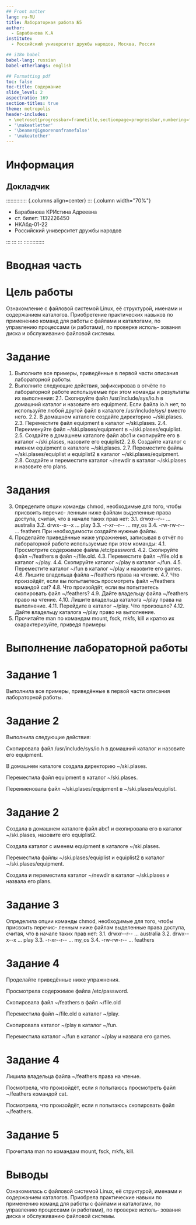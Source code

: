```yaml
---
## Front matter
lang: ru-RU
title: Лабораторная работа №5
author:
  - Барабанова К.А
institute:
  - Российский университет дружбы народов, Москва, Россия

## i18n babel
babel-lang: russian
babel-otherlangs: english

## Formatting pdf
toc: false
toc-title: Содержание
slide_level: 2
aspectratio: 169
section-titles: true
theme: metropolis
header-includes:
 - \metroset{progressbar=frametitle,sectionpage=progressbar,numbering=fraction}
 - '\makeatletter'
 - '\beamer@ignorenonframefalse'
 - '\makeatother'
---
```


# Информация

## Докладчик

:::::::::::::: {.columns align=center}
::: {.column width="70%"}

  * Барабанова КРИстина Адреевна
  * ст. билет: 1132226450
  * НКАбд-01-22
  * Российский университет дружбы народов

:::
::: 
:::
::::::::::::::

# Вводная часть

# Цель работы

Ознакомление с файловой системой Linux, её структурой, именами и содержанием
каталогов. Приобретение практических навыков по применению команд для работы
с файлами и каталогами, по управлению процессами (и работами), по проверке исполь-
зования диска и обслуживанию файловой системы.


# Задание

1. Выполните все примеры, приведённые в первой части описания лабораторной работы.
2. Выполните следующие действия, зафиксировав в отчёте по лабораторной работе
используемые при этом команды и результаты их выполнения:
2.1. Скопируйте файл /usr/include/sys/io.h в домашний каталог и назовите его
equipment. Если файла io.h нет, то используйте любой другой файл в каталоге
/usr/include/sys/ вместо него.
2.2. В домашнем каталоге создайте директорию ~/ski.plases.
2.3. Переместите файл equipment в каталог ~/ski.plases.
2.4. Переименуйте файл ~/ski.plases/equipment в ~/ski.plases/equiplist.
2.5. Создайте в домашнем каталоге файл abc1 и скопируйте его в каталог
~/ski.plases, назовите его equiplist2.
2.6. Создайте каталог с именем equipment в каталоге ~/ski.plases.
2.7. Переместите файлы ~/ski.plases/equiplist и equiplist2 в каталог
~/ski.plases/equipment.
2.8. Создайте и переместите каталог ~/newdir в каталог ~/ski.plases и назовите
его plans.


# Задания

3. Определите опции команды chmod, необходимые для того, чтобы присвоить перечис-
ленным ниже файлам выделенные права доступа, считая, что в начале таких прав
нет:
3.1. drwxr--r-- ... australia
3.2. drwx--x--x ... play
3.3. -r-xr--r-- ... my_os
3.4. -rw-rw-r-- ... feathers
При необходимости создайте нужные файлы.
4. Проделайте приведённые ниже упражнения, записывая в отчёт по лабораторной
работе используемые при этом команды:
4.1. Просмотрите содержимое файла /etc/password.
4.2. Скопируйте файл ~/feathers в файл ~/file.old.
4.3. Переместите файл ~/file.old в каталог ~/play.
4.4. Скопируйте каталог ~/play в каталог ~/fun.
4.5. Переместите каталог ~/fun в каталог ~/play и назовите его games.
4.6. Лишите владельца файла ~/feathers права на чтение.
4.7. Что произойдёт, если вы попытаетесь просмотреть файл ~/feathers командой
cat?
4.8. Что произойдёт, если вы попытаетесь скопировать файл ~/feathers?
4.9. Дайте владельцу файла ~/feathers право на чтение.
4.10. Лишите владельца каталога ~/play права на выполнение.
4.11. Перейдите в каталог ~/play. Что произошло?
4.12. Дайте владельцу каталога ~/play право на выполнение.
5. Прочитайте man по командам mount, fsck, mkfs, kill и кратко их охарактеризуйте,
приведя примеры


# Выполнение лабораторной работы

# Задание 1

Выполнила все примеры, приведённые в первой части описания лабораторной работы.


# Задание 2

Выполнила следующие действия:

Скопировала файл /usr/include/sys/io.h в домашний каталог и назовите его
equipment.

В домашнем каталоге создала директорию ~/ski.plases.

Переместила файл equipment в каталог ~/ski.plases.

Переименовала файл ~/ski.plases/equipment в ~/ski.plases/equiplist.


# Задание 2

Создала в домашнем каталоге файл abc1 и скопировала его в каталог
~/ski.plases, назовите его equiplist2.

Создала каталог с именем equipment в каталоге ~/ski.plases.

Переместила файлы ~/ski.plases/equiplist и equiplist2 в каталог
~/ski.plases/equipment.

Создала и переместила каталог ~/newdir в каталог ~/ski.plases и назвала
его plans.



# Задание 3

Определила опции команды chmod, необходимые для того, чтобы присвоить перечис-
ленным ниже файлам выделенные права доступа, считая, что в начале таких прав
нет:
3.1. drwxr--r-- ... australia
3.2. drwx--x--x ... play
3.3. -r-xr--r-- ... my_os
3.4. -rw-rw-r-- ... feathers

 
# Задание 4

Проделайте приведённые ниже упражнения. 

Просмотрела содержимое файла /etc/password.

Скопировала файл ~/feathers в файл ~/file.old 

Переместила файл ~/file.old в каталог ~/play.

Скопировала каталог ~/play в каталог ~/fun. 

Переместила каталог ~/fun в каталог ~/play и назвала его games. 


# Задание 4

Лишила владельца файла ~/feathers права на чтение. 

Посмотрела, что произойдёт, если я попытаюсь просмотреть файл ~/feathers командой
cat.

Посмотрела, что произойдёт, если я попытаюсь скопировать файл ~/feathers.


# Задание 5

Прочитала man по командам mount, fsck, mkfs, kill. 




# Выводы

Ознакомилась с файловой системой Linux, её структурой, именами и содержанием
каталогов. Приобрела практические навыки по применению команд для работы
с файлами и каталогами, по управлению процессами (и работами), по проверке исполь-
зования диска и обслуживанию файловой системы.
